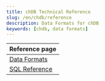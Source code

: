 ```yaml
---
title: chDB Technical Reference
slug: /en/chdb/reference
description: Data Formats for chDB
keywords: [chdb, data formats]
---
```


| Reference page       |
|----------------------|
| [Data Formats](/en/chdb/reference/data-formats)  |
| [SQL Reference](/en/chdb/reference/sql-reference) |